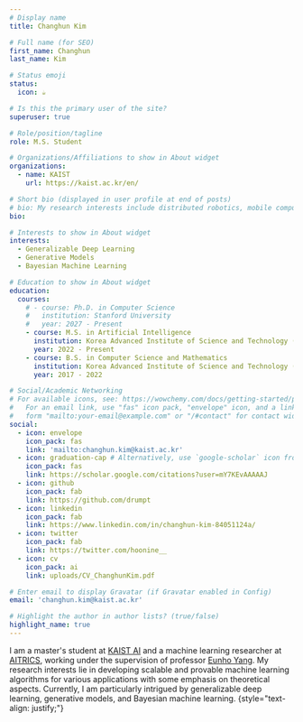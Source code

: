 ```yaml
---
# Display name
title: Changhun Kim

# Full name (for SEO)
first_name: Changhun
last_name: Kim

# Status emoji
status:
  icon: ☕️

# Is this the primary user of the site?
superuser: true

# Role/position/tagline
role: M.S. Student

# Organizations/Affiliations to show in About widget
organizations:
  - name: KAIST
    url: https://kaist.ac.kr/en/

# Short bio (displayed in user profile at end of posts)
# bio: My research interests include distributed robotics, mobile computing and programmable matter.
bio:

# Interests to show in About widget
interests:
  - Generalizable Deep Learning
  - Generative Models
  - Bayesian Machine Learning

# Education to show in About widget
education:
  courses:
    # - course: Ph.D. in Computer Science
    #   institution: Stanford University
    #   year: 2027 - Present
    - course: M.S. in Artificial Intelligence
      institution: Korea Advanced Institute of Science and Technology (KAIST)
      year: 2022 - Present
    - course: B.S. in Computer Science and Mathematics
      institution: Korea Advanced Institute of Science and Technology (KAIST)
      year: 2017 - 2022

# Social/Academic Networking
# For available icons, see: https://wowchemy.com/docs/getting-started/page-builder/#icons
#   For an email link, use "fas" icon pack, "envelope" icon, and a link in the
#   form "mailto:your-email@example.com" or "/#contact" for contact widget.
social:
  - icon: envelope
    icon_pack: fas
    link: 'mailto:changhun.kim@kaist.ac.kr'
  - icon: graduation-cap # Alternatively, use `google-scholar` icon from `ai` icon pack
    icon_pack: fas
    link: https://scholar.google.com/citations?user=mY7KEvAAAAAJ
  - icon: github
    icon_pack: fab
    link: https://github.com/drumpt
  - icon: linkedin
    icon_pack: fab
    link: https://www.linkedin.com/in/changhun-kim-84051124a/
  - icon: twitter
    icon_pack: fab
    link: https://twitter.com/hoonine__
  - icon: cv
    icon_pack: ai
    link: uploads/CV_ChanghunKim.pdf

# Enter email to display Gravatar (if Gravatar enabled in Config)
email: 'changhun.kim@kaist.ac.kr'

# Highlight the author in author lists? (true/false)
highlight_name: true
---
```

I am a master's student at [KAIST AI](https://gsai.kaist.ac.kr/) and a machine learning researcher at [AITRICS](http://en.aitrics.com/?redirect=no), working under the supervision of professor [Eunho Yang](https://mli.kaist.ac.kr/people/). My research interests lie in developing scalable and provable machine learning algorithms for various applications with some emphasis on theoretical aspects. Currently, I am particularly intrigued by generalizable deep learning, generative models, and Bayesian machine learning.
{style="text-align: justify;"}